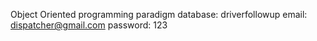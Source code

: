 Object Oriented programming paradigm
database: driverfollowup
email: dispatcher@gmail.com
password: 123